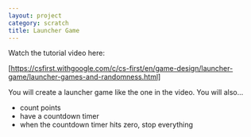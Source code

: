 ```yaml
---
layout: project
category: scratch
title: Launcher Game
---
```


Watch the tutorial video here:

[https://csfirst.withgoogle.com/c/cs-first/en/game-design/launcher-game/launcher-games-and-randomness.html]

You will create a launcher game like the one in the video. You will also...
- count points
- have a countdown timer
- when the countdown timer hits zero, stop everything
